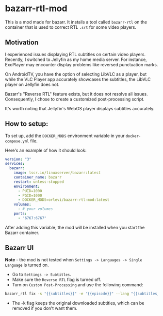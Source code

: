 # bazarr-rtl-mod
This is a mod made for bazarr.
It installs a tool called `bazarr-rtl` on the container that is used to correct RTL `.srt` for some video players.

## Motivation
I experienced issues displaying RTL subtitles on certain video players. Recently, I switched to Jellyfin as my home media server. For instance, ExoPlayer may encounter display problems like reversed punctuation marks.

On AndroidTV, you have the option of selecting LibVLC as a player, but while the VLC Player app accurately showcases the subtitles, the LibVLC player on Jellyfin does not.

Bazarr's "Reverse RTL" feature exists, but it does not resolve all issues. Consequently, I chose to create a customized post-processing script.

It's worth noting that Jellyfin's WebOS player displays subtitles accurately.


## How to setup:
To set up, add the `DOCKER_MODS` environment variable in your `docker-compose.yml` file.

Here's an example of how it should look:
```yaml
version: "3"
services:
  bazarr:
    image: lscr.io/linuxserver/bazarr:latest
    container_name: bazarr
    restart: unless-stopped
    environment:
      - PUID=1000
      - PGID=1000
      - DOCKER_MODS=orlevi/bazarr-rtl-mod:latest
    volumes:
      - # your volumes
    ports:
      - "6767:6767"
```

After adding this variable, the mod will be installed when you start the Bazarr container.

## Bazarr UI
**Note** - the mod is not tested when `Settings -> Languages -> Single Language` is turned on.

* Go to `Settings -> Subtitles`.
* Make sure the `Reverse RTL` flag is turned off.
* Turn on `Custom Post-Processing` and use the following command:
```bash
bazarr_rtl fix -s "{{subtitles}}" -e "{{episode}}" --lang "{{subtitles_language_code2}}" -k
```
* The -k flag keeps the original downloaded subtitles, which can be removed if you don't want them.
